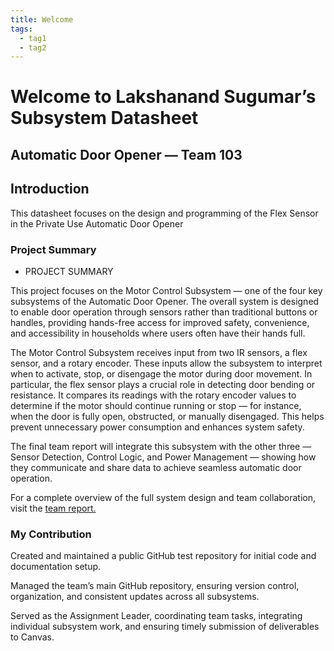 ```yaml
---
title: Welcome
tags:
  - tag1
  - tag2
---
```


# Welcome to Lakshanand Sugumar’s Subsystem Datasheet
## Automatic Door Opener — Team 103

## Introduction

This datasheet focuses on the design and programming of the Flex Sensor in the Private Use Automatic Door Opener

### Project Summary

- PROJECT SUMMARY

This project focuses on the Motor Control Subsystem — one of the four key subsystems of the Automatic Door Opener. The overall system is designed to enable door operation through sensors rather than traditional buttons or handles, providing hands-free access for improved safety, convenience, and accessibility in households where users often have their hands full.

The Motor Control Subsystem receives input from two IR sensors, a flex sensor, and a rotary encoder. These inputs allow the subsystem to interpret when to activate, stop, or disengage the motor during door movement. In particular, the flex sensor plays a crucial role in detecting door bending or resistance. It compares its readings with the rotary encoder values to determine if the motor should continue running or stop — for instance, when the door is fully open, obstructed, or manually disengaged. This helps prevent unnecessary power consumption and enhances system safety.

The final team report will integrate this subsystem with the other three — Sensor Detection, Control Logic, and Power Management — showing how they communicate and share data to achieve seamless automatic door operation.

For a complete overview of the full system design and team collaboration, visit the [team report.](https://egr304-2025-f-103.github.io)

### My Contribution

Created and maintained a public GitHub test repository for initial code and documentation setup.

Managed the team’s main GitHub repository, ensuring version control, organization, and consistent updates across all subsystems.

Served as the Assignment Leader, coordinating team tasks, integrating individual subsystem work, and ensuring timely submission of deliverables to Canvas.
